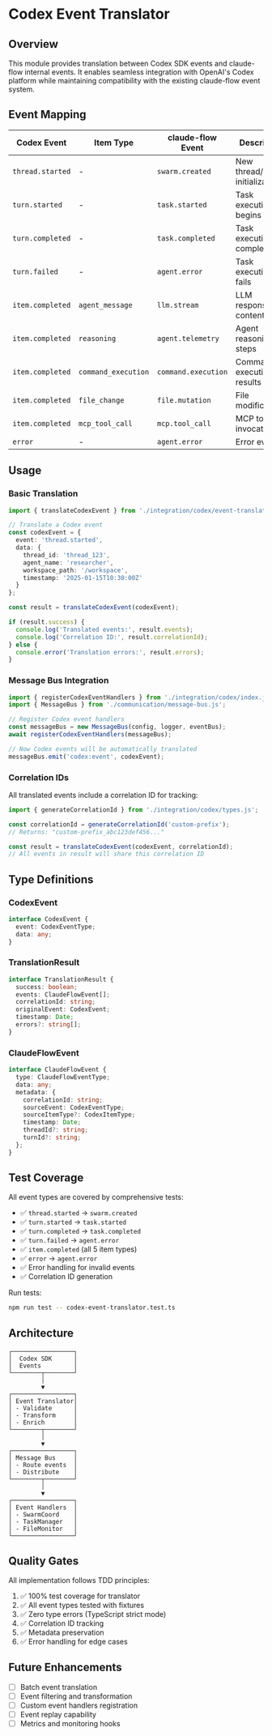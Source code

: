 # Codex Event Translator

## Overview

This module provides translation between Codex SDK events and claude-flow internal events. It enables seamless integration with OpenAI's Codex platform while maintaining compatibility with the existing claude-flow event system.

## Event Mapping

| Codex Event | Item Type | claude-flow Event | Description |
|-------------|-----------|-------------------|-------------|
| `thread.started` | - | `swarm.created` | New thread/swarm initialization |
| `turn.started` | - | `task.started` | Task execution begins |
| `turn.completed` | - | `task.completed` | Task execution completes |
| `turn.failed` | - | `agent.error` | Task execution fails |
| `item.completed` | `agent_message` | `llm.stream` | LLM response content |
| `item.completed` | `reasoning` | `agent.telemetry` | Agent reasoning steps |
| `item.completed` | `command_execution` | `command.execution` | Command execution results |
| `item.completed` | `file_change` | `file.mutation` | File modification |
| `item.completed` | `mcp_tool_call` | `mcp.tool_call` | MCP tool invocation |
| `error` | - | `agent.error` | Error events |

## Usage

### Basic Translation

```typescript
import { translateCodexEvent } from './integration/codex/event-translator.js';

// Translate a Codex event
const codexEvent = {
  event: 'thread.started',
  data: {
    thread_id: 'thread_123',
    agent_name: 'researcher',
    workspace_path: '/workspace',
    timestamp: '2025-01-15T10:30:00Z'
  }
};

const result = translateCodexEvent(codexEvent);

if (result.success) {
  console.log('Translated events:', result.events);
  console.log('Correlation ID:', result.correlationId);
} else {
  console.error('Translation errors:', result.errors);
}
```

### Message Bus Integration

```typescript
import { registerCodexEventHandlers } from './integration/codex/index.js';
import { MessageBus } from './communication/message-bus.js';

// Register Codex event handlers
const messageBus = new MessageBus(config, logger, eventBus);
await registerCodexEventHandlers(messageBus);

// Now Codex events will be automatically translated
messageBus.emit('codex:event', codexEvent);
```

### Correlation IDs

All translated events include a correlation ID for tracking:

```typescript
import { generateCorrelationId } from './integration/codex/types.js';

const correlationId = generateCorrelationId('custom-prefix');
// Returns: "custom-prefix_abc123def456..."

const result = translateCodexEvent(codexEvent, correlationId);
// All events in result will share this correlation ID
```

## Type Definitions

### CodexEvent

```typescript
interface CodexEvent {
  event: CodexEventType;
  data: any;
}
```

### TranslationResult

```typescript
interface TranslationResult {
  success: boolean;
  events: ClaudeFlowEvent[];
  correlationId: string;
  originalEvent: CodexEvent;
  timestamp: Date;
  errors?: string[];
}
```

### ClaudeFlowEvent

```typescript
interface ClaudeFlowEvent {
  type: ClaudeFlowEventType;
  data: any;
  metadata: {
    correlationId: string;
    sourceEvent: CodexEventType;
    sourceItemType?: CodexItemType;
    timestamp: Date;
    threadId?: string;
    turnId?: string;
  };
}
```

## Test Coverage

All event types are covered by comprehensive tests:

- ✅ `thread.started` → `swarm.created`
- ✅ `turn.started` → `task.started`
- ✅ `turn.completed` → `task.completed`
- ✅ `turn.failed` → `agent.error`
- ✅ `item.completed` (all 5 item types)
- ✅ `error` → `agent.error`
- ✅ Error handling for invalid events
- ✅ Correlation ID generation

Run tests:
```bash
npm run test -- codex-event-translator.test.ts
```

## Architecture

```
┌─────────────────┐
│  Codex SDK      │
│  Events         │
└────────┬────────┘
         │
         ▼
┌─────────────────┐
│ Event Translator│
│ - Validate      │
│ - Transform     │
│ - Enrich        │
└────────┬────────┘
         │
         ▼
┌─────────────────┐
│ Message Bus     │
│ - Route events  │
│ - Distribute    │
└────────┬────────┘
         │
         ▼
┌─────────────────┐
│ Event Handlers  │
│ - SwarmCoord    │
│ - TaskManager   │
│ - FileMonitor   │
└─────────────────┘
```

## Quality Gates

All implementation follows TDD principles:

1. ✅ 100% test coverage for translator
2. ✅ All event types tested with fixtures
3. ✅ Zero type errors (TypeScript strict mode)
4. ✅ Correlation ID tracking
5. ✅ Metadata preservation
6. ✅ Error handling for edge cases

## Future Enhancements

- [ ] Batch event translation
- [ ] Event filtering and transformation
- [ ] Custom event handlers registration
- [ ] Event replay capability
- [ ] Metrics and monitoring hooks
